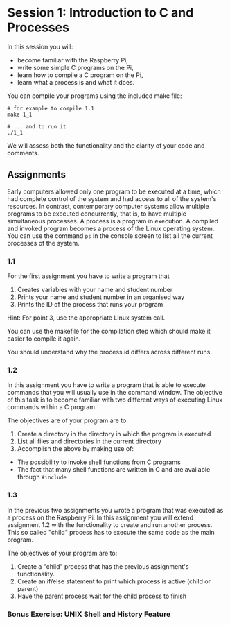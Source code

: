 # Session 1: Introduction to C and Processes

In this session you will:

- become familiar with the Raspberry Pi,
- write some simple C programs on the Pi,
- learn how to compile a C program on the Pi,
- learn what a process is and what it does.

You can compile your programs using the included make file:

    # for example to compile 1.1
    make 1_1

    # ... and to run it
    ./1_1

We will assess both the functionality and the clarity of your code and comments.

## Assignments

Early computers allowed only one program to be executed at a time, which had complete control of the system and had access to all of the system's
resources. In contrast, contemporary computer systems allow multiple programs
to be executed concurrently, that is, to have multiple simultaneous processes. A
process is a program in execution. A compiled and invoked program becomes a process of the
Linux operating system. You can use the command `ps` in the console screen to
list all the current processes of the system.


### 1.1

For the first assignment you have to write a program that

1. Creates variables with your name and student number
2. Prints your name and student number in an organised way
3. Prints the ID of the process that runs your program

Hint: For point 3, use the appropriate Linux system call.

You can use the makefile for the compilation step which should make it easier to compile it again.

You should understand why the process id differs across different runs.


### 1.2

In this assignment you have to write a program that is able to execute commands
that you will usually use in the command window.
The objective of this task is to become familiar with two different ways of executing Linux commands
within a C program.

The objectives are of your program are to:

1. Create a directory in the directory in which the program is executed
2. List all files and directories in the current directory
3. Accomplish the above by making use of:
  - The possibility to invoke shell functions from C programs
  - The fact that many shell functions are written in C and are available through `#include`

### 1.3

In the previous two assignments you wrote a program that was executed as a
process on the Raspberry Pi. In this assignment you will extend assignment 1.2 with the functionality to create and run another process.
This so called "child" process has to execute the same code as the main program.

The objectives of your program are to:

1. Create a "child" process that has the previous assignment's functionality.
2. Create an if/else statement to print which process is active (child or parent)
3. Have the parent process wait for the child process to finish

### Bonus Exercise: UNIX Shell and History Feature
